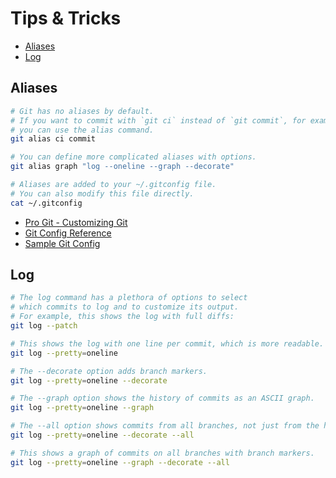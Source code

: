# Tips & Tricks

* [Aliases](#aliases)
* [Log](#log)



## Aliases

```bash
# Git has no aliases by default.
# If you want to commit with `git ci` instead of `git commit`, for example,
# you can use the alias command.
git alias ci commit

# You can define more complicated aliases with options.
git alias graph "log --oneline --graph --decorate"

# Aliases are added to your ~/.gitconfig file.
# You can also modify this file directly.
cat ~/.gitconfig
```

* [Pro Git - Customizing Git](http://git-scm.com/book/ch7-1.html)
* [Git Config Reference](https://www.kernel.org/pub/software/scm/git/docs/git-config.html)
* [Sample Git Config](https://github.com/AlphaHydrae/env/blob/master/.gitconfig)



## Log

```bash
# The log command has a plethora of options to select
# which commits to log and to customize its output.
# For example, this shows the log with full diffs:
git log --patch

# This shows the log with one line per commit, which is more readable.
git log --pretty=oneline

# The --decorate option adds branch markers.
git log --pretty=oneline --decorate

# The --graph option shows the history of commits as an ASCII graph.
git log --pretty=oneline --graph

# The --all option shows commits from all branches, not just from the history of the current branch.
git log --pretty=oneline --decorate --all

# This shows a graph of commits on all branches with branch markers.
git log --pretty=oneline --graph --decorate --all
```
